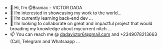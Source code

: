 - 👋 Hi, I’m @Braniac - VICTOR DADA
- 👀 I’m interested in showcasing my work to the world...
- 🌱 I’m currently learning back-end dev ...
- 💞️ I’m looking to collaborate on great and impactful project that would broading my knowledge about mycurrent nitch ...
- 📫 You can reach me @ dadavictor6@gmail.com and +2349078213663 (Call, Telegram and Whatsaapp ...

<!---
Braniac/ is a ✨ special ✨ repository because its `README.md` (this file) appears on your GitHub profile.
You can click the Preview link to take a look at your changes.
--->
